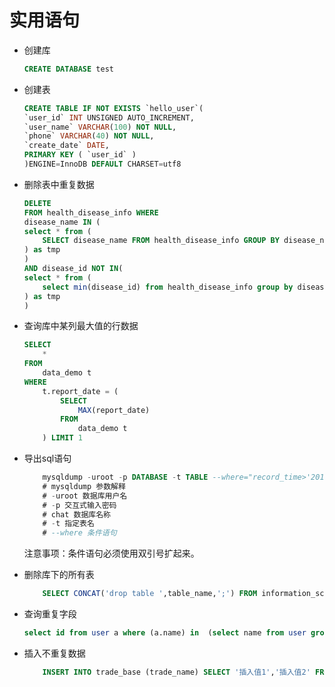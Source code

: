 # 实用语句

-   创建库
    ```sql
    CREATE DATABASE test
    ```
-   创建表
    ```sql
    CREATE TABLE IF NOT EXISTS `hello_user`(
    `user_id` INT UNSIGNED AUTO_INCREMENT,
    `user_name` VARCHAR(100) NOT NULL,
    `phone` VARCHAR(40) NOT NULL,
    `create_date` DATE,
    PRIMARY KEY ( `user_id` )
    )ENGINE=InnoDB DEFAULT CHARSET=utf8
    ```
-   删除表中重复数据
    ```sql
    DELETE
    FROM health_disease_info WHERE
    disease_name IN (
    select * from (
        SELECT disease_name FROM health_disease_info GROUP BY disease_name HAVING count(disease_name) > 1
    ) as tmp
    )
    AND disease_id NOT IN(
    select * from (
        select min(disease_id) from health_disease_info group by disease_name HAVING count(disease_name) > 1
    ) as tmp
    )
    ```
-   查询库中某列最大值的行数据
    ```sql
    SELECT
        *
    FROM
        data_demo t
    WHERE
        t.report_date = (
            SELECT
                MAX(report_date)
            FROM
                data_demo t
        ) LIMIT 1
    ```
- 导出sql语句
    ```sql
        mysqldump -uroot -p DATABASE -t TABLE --where="record_time>'2019-05-30'" > users.sql 
        # mysqldump 参数解释
        # -uroot 数据库用户名
        # -p 交互式输入密码
        # chat 数据库名称
        # -t 指定表名
        # --where 条件语句
    ```
    注意事项：条件语句必须使用双引号扩起来。

- 删除库下的所有表
    ```sql
        SELECT CONCAT('drop table ',table_name,';') FROM information_schema.`TABLES` WHERE table_schema='数据库名';
    ```
- 查询重复字段
    ```sql
    select id from user a where (a.name) in  (select name from user group by name having count(*) > 1)
    ```
-  插入不重复数据
    ```sql
        INSERT INTO trade_base (trade_name) SELECT '插入值1','插入值2' FROM DUAL WHERE not exists (SELECT trade_name FROM trade_base WHERE trade_name = '插入值1')`
    ```
